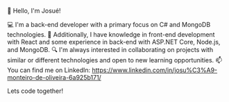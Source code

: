 👋 Hello, I'm Josué!

💻 I'm a back-end developer with a primary focus on C# and MongoDB technologies.
🌱 Additionally, I have knowledge in front-end development with React and some experience in back-end with ASP.NET Core, Node.js, and MongoDB.
🔍 I'm always interested in collaborating on projects with similar or different technologies and open to new learning opportunities.
📫 You can find me on LinkedIn: https://www.linkedin.com/in/josu%C3%A9-monteiro-de-oliveira-6a925b171/

Lets code together!

